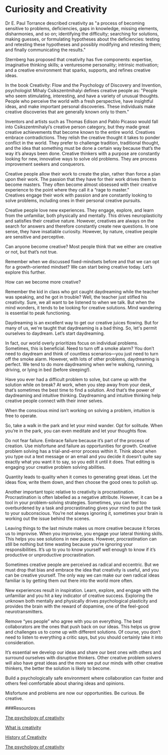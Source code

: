 ﻿# Curiosity and Creativity

Dr E. Paul Torrance described creativity as "a process of becoming sensitive to problems, deficiencies, gaps in knowledge, missing elements, disharmonies, and so on; identifying the difficulty; searching for solutions, making guesses, or formulating hypotheses about the deficiencies: testing and retesting these hypotheses and possibly 
modifying and retesting them; and finally communicating the results."

Sternberg has proposed that creativity has five components: expertise, 
imaginative thinking skills; a venturesome personality; intrinsic motivation; and a creative environment that sparks, supports, and refines creative ideas.

In the book Creativity: Flow and the Psychology of Discovery and Invention, 
psychologist Mihaly Csikszentmihalyi defines creative people as:
"People who seem stimulating, interesting, and have a variety of unusual thoughts. 
People who perceive the world with a fresh perspective, have insightful ideas, 
and make important personal discoveries. 
These individuals make creative discoveries that are generally known only to them."

Inventors and artists such as Thomas Edison and Pablo Picasso would fall into Csikszentmihalyi’s creative person category,
but they made great creative achievements that become known to the entire world. 
Creatives embrace contradictions. They relish the creative thought it takes to 
ponder conflict in the world. They prefer to challenge tradition, traditional 
thought, and the idea that something must be done a certain way because that’s the 
way it’s always been done. Creative thinkers with a purpose are constantly looking 
for new, innovative ways to solve old problems. They are process improvement seekers 
and conquerors. 

Creative people allow their work to create the plan, rather than force a plan upon their 
work. The passion that they have for their work drives them to become masters.
They often become almost obsessed with their 
creative experience to the point where they call it a “rage to master.”  
Creatives engage their work with passion and are constantly looking to solve problems, 
including ones in their personal creative pursuits. 

Creative people love new experiences. They engage, explore, and learn from the unfamiliar, both physically and mentally. This drives neuroplasticity and satisfies their creative nature. However, creatives are always on the search for answers and therefore constantly create new questions. In one sense, they have insatiable curiosity. However, by nature, creative people are sensitive and perceptive. 

Can anyone become creative? Most people think that we either are creative or not, but that’s not true.

Remember when we discussed fixed-mindsets before and that we can opt for a growth-oriented mindset? We can start being creative today. Let’s explore this further.

How can we become more creative? 

Remember the kid in class who got caught daydreaming while the teacher was speaking, and he got in trouble?
Well, the teacher just stifled his creativity. Sure, we all want to be listened to when we talk. But when the mind wonders, it tends to be looking for creative solutions. Mind wandering is essential to peak functioning.

Daydreaming is an excellent way to get our creative juices flowing. But for many of us, we're taught that daydreaming is a bad thing. So, let's permit ourselves to daydream. Let’s start daydreaming.

In fact, our world overly prioritizes focus on individual problems. Sometimes, this is beneficial. Need to turn off a smoke alarm? You don’t need to daydream and think of countless scenarios—you just need to turn off the smoke alarm. However, with lots of other problems, daydreaming is perfect. We tend to do more daydreaming when we’re walking, running, driving, or lying in bed (before sleeping!).

Have you ever had a difficult problem to solve, but came up with the solution while on break? At work, when you step away from your desk, that’s sometimes the best time to find a solution. And that’s the power of daydreaming and intuitive thinking. Daydreaming and intuitive thinking help creative people connect with their inner selves. 

When the conscious mind isn’t working on solving a problem, intuition is free to operate. 

So, take a walk in the park and let your mind wander. Opt for solitude. When you’re in the park, you can even meditate and let your thoughts flow. 

Do not fear failure. Embrace failure because it’s part of the process of creation. Use misfortune and failure as opportunities for growth. Creative problem solving has a trial-and-error process within it. Think about when you type out a text message or an email and you decide it doesn’t quite say exactly what you want it to say, so you edit it until it does. That editing is engaging your creative problem solving abilities.

Quantity leads to quality when it comes to generating great ideas. Let the ideas flow, write them down, and then choose the good ones to polish up. 

Another important topic relative to creativity is procrastination. 
Procrastination is often labelled as a negative attribute. However, it can be a tool in your problem-solving strategies. Sometimes, you can feel too overburdened by a task and procrastinating gives your mind to put the task to your subconscious. You’re not always ignoring it, sometimes your brain is working out the issue behind the scenes.

Leaving things to the last minute makes us more creative because it forces us to improvise. When you improvise, you engage your lateral thinking skills. This helps you see solutions in new places. However, procrastination can still be nothing but time wasting because you’re ignoring your responsibilities. It’s up to you to know yourself well enough to know if it’s productive or unproductive procrastination.

Sometimes creative people are perceived as radical and eccentric. But we must drop that bias and embrace the idea that creativity is useful, and you can be creative yourself. The only way we can make our own radical ideas familiar is by getting them out there into the world more often.

New experiences result in inspiration. Learn, explore, and engage with the unfamiliar and you hit a key indicator of creative success. Exploring the unknown both mentally and physically drives psychological plasticity and provides the brain with the reward of dopamine, one of the feel-good neurotransmitters.

Remove “yes people” who agree with you on everything. The best collaborators are the ones that push back on our ideas. This helps us grow and challenges us to come up with different solutions. Of course, you don’t need to listen to everything a critic says, but you should certainly take it into consideration.

It’s essential we develop our ideas and share our best ones with others and surround ourselves with disruptive thinkers. Other creative problem solvers will also have great ideas and the more we put our minds with other creative thinkers, the better the solution is likely to become.

Build a psychologically safe environment where collaboration can foster and others feel comfortable about sharing ideas and opinions.


Misfortune and problems are now our opportunities. Be curious. Be creative.


###Resources



[The psychology of creativity](https://lesley.edu/article/the-psychology-of-creativity)

[What is creativity](https://www.verywellmind.com/what-is-creativity-p2-3986725)

[History of Creativity](https://simonton.faculty.ucdavis.edu/wp-content/uploads/sites/243/2015/08/HistoryCreativity.pdf)

[The psychology of creativity](https://www.psychologytoday.com/us/blog/boundless/201907/the-psychology-creativity)


